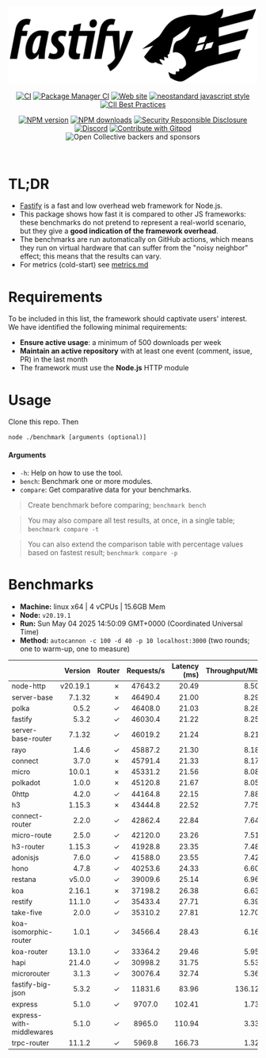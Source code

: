 <div align="center"> <a href="https://fastify.dev/">
    <img
      src="https://github.com/fastify/graphics/raw/HEAD/fastify-landscape-outlined.svg"
      width="650"
      height="auto"
    />
  </a>
</div>

<div align="center">

[![CI](https://github.com/fastify/fastify/actions/workflows/ci.yml/badge.svg?branch=main)](https://github.com/fastify/fastify/actions/workflows/ci.yml)
[![Package Manager
CI](https://github.com/fastify/fastify/actions/workflows/package-manager-ci.yml/badge.svg?branch=main)](https://github.com/fastify/fastify/actions/workflows/package-manager-ci.yml)
[![Web
site](https://github.com/fastify/fastify/actions/workflows/website.yml/badge.svg?branch=main)](https://github.com/fastify/fastify/actions/workflows/website.yml)
[![neostandard javascript style](https://img.shields.io/badge/code_style-neostandard-brightgreen?style=flat)](https://github.com/neostandard/neostandard)
[![CII Best Practices](https://bestpractices.coreinfrastructure.org/projects/7585/badge)](https://bestpractices.coreinfrastructure.org/projects/7585)

</div>

<div align="center">

[![NPM
version](https://img.shields.io/npm/v/fastify.svg?style=flat)](https://www.npmjs.com/package/fastify)
[![NPM
downloads](https://img.shields.io/npm/dm/fastify.svg?style=flat)](https://www.npmjs.com/package/fastify)
[![Security Responsible
Disclosure](https://img.shields.io/badge/Security-Responsible%20Disclosure-yellow.svg)](https://github.com/fastify/fastify/blob/main/SECURITY.md)
[![Discord](https://img.shields.io/discord/725613461949906985)](https://discord.gg/fastify)
[![Contribute with Gitpod](https://img.shields.io/badge/Contribute%20with-Gitpod-908a85?logo=gitpod&color=blue)](https://gitpod.io/#https://github.com/fastify/fastify)
![Open Collective backers and sponsors](https://img.shields.io/opencollective/all/fastify)

</div>

<br />

# TL;DR

* [Fastify](https://github.com/fastify/fastify) is a fast and low overhead web framework for Node.js.
* This package shows how fast it is compared to other JS frameworks: these benchmarks do not pretend to represent a real-world scenario, but they give a **good indication of the framework overhead**.
* The benchmarks are run automatically on GitHub actions, which means they run on virtual hardware that can suffer from the "noisy neighbor" effect; this means that the results can vary.
* For metrics (cold-start) see [metrics.md](./METRICS.md)

# Requirements

To be included in this list, the framework should captivate users' interest. We have identified the following minimal requirements:
- **Ensure active usage**: a minimum of 500 downloads per week
- **Maintain an active repository** with at least one event (comment, issue, PR) in the last month
- The framework must use the **Node.js** HTTP module

# Usage

Clone this repo. Then

```
node ./benchmark [arguments (optional)]
```

#### Arguments

* `-h`: Help on how to use the tool.
* `bench`:  Benchmark one or more modules.
* `compare`: Get comparative data for your benchmarks.

> Create benchmark before comparing; `benchmark bench`

> You may also compare all test results, at once, in a single table; `benchmark compare -t`

> You can also extend the comparison table with percentage values based on fastest result; `benchmark compare -p`
# Benchmarks

* __Machine:__ linux x64 | 4 vCPUs | 15.6GB Mem
* __Node:__ `v20.19.1`
* __Run:__ Sun May 04 2025 14:50:09 GMT+0000 (Coordinated Universal Time)
* __Method:__ `autocannon -c 100 -d 40 -p 10 localhost:3000` (two rounds; one to warm-up, one to measure)

|                          | Version  | Router | Requests/s | Latency (ms) | Throughput/Mb |
| :--                      | --:      | --:    | :-:        | --:          | --:           |
| node-http                | v20.19.1 | ✗      | 47643.2    | 20.49        | 8.50          |
| server-base              | 7.1.32   | ✗      | 46490.4    | 21.00        | 8.29          |
| polka                    | 0.5.2    | ✓      | 46408.0    | 21.03        | 8.28          |
| fastify                  | 5.3.2    | ✓      | 46030.4    | 21.22        | 8.25          |
| server-base-router       | 7.1.32   | ✓      | 46019.2    | 21.24        | 8.21          |
| rayo                     | 1.4.6    | ✓      | 45887.2    | 21.30        | 8.18          |
| connect                  | 3.7.0    | ✗      | 45791.4    | 21.33        | 8.17          |
| micro                    | 10.0.1   | ✗      | 45331.2    | 21.56        | 8.08          |
| polkadot                 | 1.0.0    | ✗      | 45120.8    | 21.67        | 8.05          |
| 0http                    | 4.2.0    | ✓      | 44164.8    | 22.15        | 7.88          |
| h3                       | 1.15.3   | ✗      | 43444.8    | 22.52        | 7.75          |
| connect-router           | 2.2.0    | ✓      | 42862.4    | 22.84        | 7.64          |
| micro-route              | 2.5.0    | ✓      | 42120.0    | 23.26        | 7.51          |
| h3-router                | 1.15.3   | ✓      | 41928.8    | 23.35        | 7.48          |
| adonisjs                 | 7.6.0    | ✓      | 41588.0    | 23.55        | 7.42          |
| hono                     | 4.7.8    | ✓      | 40253.6    | 24.33        | 6.60          |
| restana                  | v5.0.0   | ✓      | 39009.6    | 25.14        | 6.96          |
| koa                      | 2.16.1   | ✗      | 37198.2    | 26.38        | 6.63          |
| restify                  | 11.1.0   | ✓      | 35433.4    | 27.71        | 6.39          |
| take-five                | 2.0.0    | ✓      | 35310.2    | 27.81        | 12.70         |
| koa-isomorphic-router    | 1.0.1    | ✓      | 34566.4    | 28.43        | 6.16          |
| koa-router               | 13.1.0   | ✓      | 33364.2    | 29.46        | 5.95          |
| hapi                     | 21.4.0   | ✓      | 30998.2    | 31.75        | 5.53          |
| microrouter              | 3.1.3    | ✓      | 30076.4    | 32.74        | 5.36          |
| fastify-big-json         | 5.3.2    | ✓      | 11831.6    | 83.96        | 136.12        |
| express                  | 5.1.0    | ✓      | 9707.0     | 102.41       | 1.73          |
| express-with-middlewares | 5.1.0    | ✓      | 8965.0     | 110.94       | 3.33          |
| trpc-router              | 11.1.2   | ✓      | 5969.8     | 166.73       | 1.32          |
